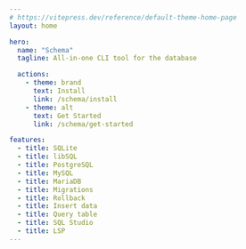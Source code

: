 ```yaml
---
# https://vitepress.dev/reference/default-theme-home-page
layout: home

hero:
  name: "Schema"
  tagline: All-in-one CLI tool for the database

  actions:
    - theme: brand
      text: Install
      link: /schema/install
    - theme: alt
      text: Get Started
      link: /schema/get-started

features:
  - title: SQLite
  - title: libSQL
  - title: PostgreSQL
  - title: MySQL
  - title: MariaDB
  - title: Migrations
  - title: Rollback
  - title: Insert data
  - title: Query table
  - title: SQL Studio
  - title: LSP
---
```


